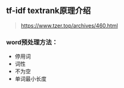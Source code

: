 ## tf-idf textrank原理介绍
> https://www.tzer.top/archives/460.html

### word预处理方法：
- 停用词
- 词性
- 不为空
- 单词最小长度


